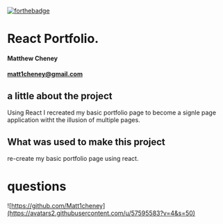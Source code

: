 

  [![forthebadge](https://forthebadge.com/images/badges/made-with-javascript.svg)](https://forthebadge.com)
  
# React Portfolio.
#### Matthew Cheney
#### matt1cheney@gmail.com
  
## a little about the project
Using React I recreated my basic portfolio page to become a signle page application witht the illusion of multiple pages.
  

  
## What was used to make this project
re-create my basic portfolio page using react.
  
  
# questions
![https://github.com/Matt1cheney](https://avatars2.githubusercontent.com/u/57595583?v=4&s=50)
  